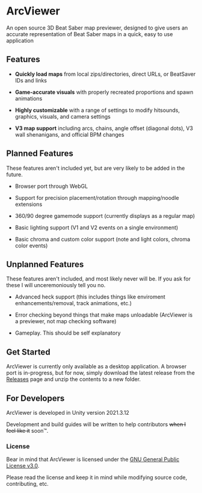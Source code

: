 # ArcViewer
An open source 3D Beat Saber map previewer, designed to give users an accurate representation of Beat Saber maps in a quick, easy to use application

## Features
- **Quickly load maps** from local zips/directories, direct URLs, or BeatSaver IDs and links

- **Game-accurate visuals** with properly recreated proportions and spawn animations

- **Highly customizable** with a range of settings to modify hitsounds, graphics, visuals, and camera settings

- **V3 map support** including arcs, chains, angle offset (diagonal dots), V3 wall shenanigans, and official BPM changes

## Planned Features
These features aren't included yet, but are very likely to be added in the future.

- Browser port through WebGL

- Support for precision placement/rotation through mapping/noodle extensions

- 360/90 degree gamemode support (currently displays as a regular map)

- Basic lighting support (V1 and V2 events on a single environment)

- Basic chroma and custom color support (note and light colors, chroma color events)

## Unplanned Features
These features aren't included, and most likely never will be. If you ask for these I will unceremoniously tell you no.

- Advanced heck support (this includes things like enviroment enhancements/removal, track animations, etc.)

- Error checking beyond things that make maps unloadable (ArcViewer is a previewer, not map checking software)

- Gameplay. This should be self explanatory

## Get Started
ArcViewer is currently only available as a desktop application. A browser port is in-progress, but for now, simply download the latest release from the [Releases](https://github.com/AllPoland/ArcViewer/releases) page and unzip the contents to a new folder.

## For Developers
ArcViewer is developed in Unity version 2021.3.12

Development and build guides will be written to help contributors ~~when I feel like it~~ soon:tm:.

### License
Bear in mind that ArcViewer is licensed under the [GNU General Public License v3.0](LICENSE).

Please read the license and keep it in mind while modifying source code, contributing, etc.
